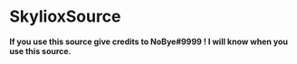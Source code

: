 # SkylioxSource

**If you use this source give credits to NoBye#9999 ! I will know when you use this source.**
